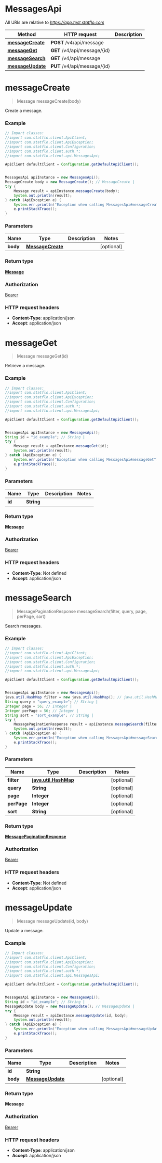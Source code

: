 # MessagesApi

All URIs are relative to *https://app.test.statflo.com*

Method | HTTP request | Description
------------- | ------------- | -------------
[**messageCreate**](MessagesApi.md#messageCreate) | **POST** /v4/api/message | 
[**messageGet**](MessagesApi.md#messageGet) | **GET** /v4/api/message/{id} | 
[**messageSearch**](MessagesApi.md#messageSearch) | **GET** /v4/api/message | 
[**messageUpdate**](MessagesApi.md#messageUpdate) | **PUT** /v4/api/message/{id} | 

<a name="messageCreate"></a>
# **messageCreate**
> Message messageCreate(body)



Create a message.

### Example
```java
// Import classes:
//import com.statflo.client.ApiClient;
//import com.statflo.client.ApiException;
//import com.statflo.client.Configuration;
//import com.statflo.client.auth.*;
//import com.statflo.client.api.MessagesApi;

ApiClient defaultClient = Configuration.getDefaultApiClient();


MessagesApi apiInstance = new MessagesApi();
MessageCreate body = new MessageCreate(); // MessageCreate | 
try {
    Message result = apiInstance.messageCreate(body);
    System.out.println(result);
} catch (ApiException e) {
    System.err.println("Exception when calling MessagesApi#messageCreate");
    e.printStackTrace();
}
```

### Parameters

Name | Type | Description  | Notes
------------- | ------------- | ------------- | -------------
 **body** | [**MessageCreate**](MessageCreate.md)|  | [optional]

### Return type

[**Message**](Message.md)

### Authorization

[Bearer](../README.md#Bearer)

### HTTP request headers

 - **Content-Type**: application/json
 - **Accept**: application/json

<a name="messageGet"></a>
# **messageGet**
> Message messageGet(id)



Retrieve a message.

### Example
```java
// Import classes:
//import com.statflo.client.ApiClient;
//import com.statflo.client.ApiException;
//import com.statflo.client.Configuration;
//import com.statflo.client.auth.*;
//import com.statflo.client.api.MessagesApi;

ApiClient defaultClient = Configuration.getDefaultApiClient();


MessagesApi apiInstance = new MessagesApi();
String id = "id_example"; // String | 
try {
    Message result = apiInstance.messageGet(id);
    System.out.println(result);
} catch (ApiException e) {
    System.err.println("Exception when calling MessagesApi#messageGet");
    e.printStackTrace();
}
```

### Parameters

Name | Type | Description  | Notes
------------- | ------------- | ------------- | -------------
 **id** | **String**|  |

### Return type

[**Message**](Message.md)

### Authorization

[Bearer](../README.md#Bearer)

### HTTP request headers

 - **Content-Type**: Not defined
 - **Accept**: application/json

<a name="messageSearch"></a>
# **messageSearch**
> MessagePaginationResponse messageSearch(filter, query, page, perPage, sort)



Search messages.

### Example
```java
// Import classes:
//import com.statflo.client.ApiClient;
//import com.statflo.client.ApiException;
//import com.statflo.client.Configuration;
//import com.statflo.client.auth.*;
//import com.statflo.client.api.MessagesApi;

ApiClient defaultClient = Configuration.getDefaultApiClient();


MessagesApi apiInstance = new MessagesApi();
java.util.HashMap filter = new java.util.HashMap(); // java.util.HashMap | 
String query = "query_example"; // String | 
Integer page = 56; // Integer | 
Integer perPage = 56; // Integer | 
String sort = "sort_example"; // String | 
try {
    MessagePaginationResponse result = apiInstance.messageSearch(filter, query, page, perPage, sort);
    System.out.println(result);
} catch (ApiException e) {
    System.err.println("Exception when calling MessagesApi#messageSearch");
    e.printStackTrace();
}
```

### Parameters

Name | Type | Description  | Notes
------------- | ------------- | ------------- | -------------
 **filter** | [**java.util.HashMap**](.md)|  | [optional]
 **query** | **String**|  | [optional]
 **page** | **Integer**|  | [optional]
 **perPage** | **Integer**|  | [optional]
 **sort** | **String**|  | [optional]

### Return type

[**MessagePaginationResponse**](MessagePaginationResponse.md)

### Authorization

[Bearer](../README.md#Bearer)

### HTTP request headers

 - **Content-Type**: Not defined
 - **Accept**: application/json

<a name="messageUpdate"></a>
# **messageUpdate**
> Message messageUpdate(id, body)



Update a message.

### Example
```java
// Import classes:
//import com.statflo.client.ApiClient;
//import com.statflo.client.ApiException;
//import com.statflo.client.Configuration;
//import com.statflo.client.auth.*;
//import com.statflo.client.api.MessagesApi;

ApiClient defaultClient = Configuration.getDefaultApiClient();


MessagesApi apiInstance = new MessagesApi();
String id = "id_example"; // String | 
MessageUpdate body = new MessageUpdate(); // MessageUpdate | 
try {
    Message result = apiInstance.messageUpdate(id, body);
    System.out.println(result);
} catch (ApiException e) {
    System.err.println("Exception when calling MessagesApi#messageUpdate");
    e.printStackTrace();
}
```

### Parameters

Name | Type | Description  | Notes
------------- | ------------- | ------------- | -------------
 **id** | **String**|  |
 **body** | [**MessageUpdate**](MessageUpdate.md)|  | [optional]

### Return type

[**Message**](Message.md)

### Authorization

[Bearer](../README.md#Bearer)

### HTTP request headers

 - **Content-Type**: application/json
 - **Accept**: application/json

